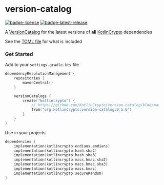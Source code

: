 # version-catalog
[![badge-license]][url-license]
[![badge-latest-release]][url-latest-release]

A [VersionCatalog][url-gradle-docs] for the latest versions of **all** [KotlinCrypto][url-kotlin-crypto] dependencies

See the [TOML file](gradle/kotlincrypto.versions.toml) for what is included

### Get Started

<!-- TAG_VERSION -->

Add to your `settings.gradle.kts` file
```kotlin
dependencyResolutionManagement {
    repositories {
        mavenCentral()
    }

    versionCatalogs {
        create("kotlincrypto") {
            // https://github.com/KotlinCrypto/version-catalog/blob/master/gradle/kotlincrypto.versions.toml
            from("org.kotlincrypto:version-catalog:0.5.6")
        }
    }
}
```

Use in your projects
```kotlin
dependencies {
    implementation(kotlincrypto.endians.endians)
    implementation(kotlincrypto.hash.sha2)
    implementation(kotlincrypto.hash.sha3)
    implementation(kotlincrypto.macs.hmac.sha2)
    implementation(kotlincrypto.macs.hmac.sha3)
    implementation(kotlincrypto.macs.kmac)
    implementation(kotlincrypto.secureRandom)
}
```

<!-- TAG_VERSION -->
[badge-latest-release]: https://img.shields.io/badge/latest--release-0.5.6-blue.svg?style=flat
[badge-license]: https://img.shields.io/badge/license-Apache%20License%202.0-blue.svg?style=flat

[url-latest-release]: https://github.com/KotlinCrypto/version-catalog/releases/latest
[url-license]: https://www.apache.org/licenses/LICENSE-2.0.txt
[url-kotlin-crypto]: https://github.com/KotlinCrypto
[url-gradle-docs]: https://docs.gradle.org/current/userguide/platforms.html#sec:importing-published-catalog
